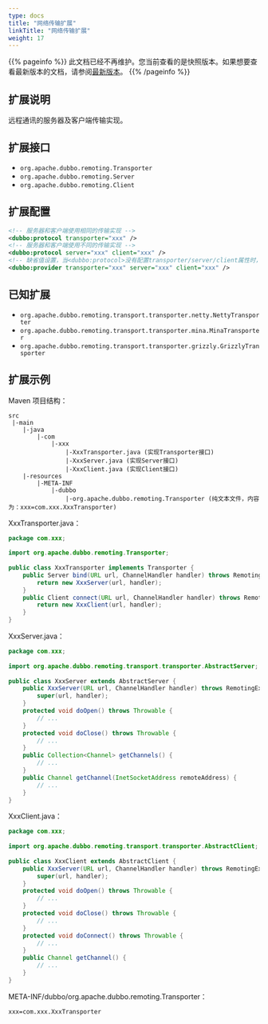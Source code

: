 ```yaml
---
type: docs
title: "网络传输扩展"
linkTitle: "网络传输扩展"
weight: 17
---
```


{{% pageinfo %}} 此文档已经不再维护。您当前查看的是快照版本。如果想要查看最新版本的文档，请参阅[最新版本](/zh-cn/docs3-v2/java-sdk/reference-manual/spi/description/remoting/)。
{{% /pageinfo %}}

## 扩展说明

远程通讯的服务器及客户端传输实现。

## 扩展接口

* `org.apache.dubbo.remoting.Transporter`
* `org.apache.dubbo.remoting.Server`
* `org.apache.dubbo.remoting.Client`

## 扩展配置

```xml
<!-- 服务器和客户端使用相同的传输实现 -->
<dubbo:protocol transporter="xxx" /> 
<!-- 服务器和客户端使用不同的传输实现 -->
<dubbo:protocol server="xxx" client="xxx" /> 
<!-- 缺省值设置，当<dubbo:protocol>没有配置transporter/server/client属性时，使用此配置 -->
<dubbo:provider transporter="xxx" server="xxx" client="xxx" />
```

## 已知扩展

* `org.apache.dubbo.remoting.transport.transporter.netty.NettyTransporter`
* `org.apache.dubbo.remoting.transport.transporter.mina.MinaTransporter`
* `org.apache.dubbo.remoting.transport.transporter.grizzly.GrizzlyTransporter`

## 扩展示例

Maven 项目结构：

```
src
 |-main
    |-java
        |-com
            |-xxx
                |-XxxTransporter.java (实现Transporter接口)
                |-XxxServer.java (实现Server接口)
                |-XxxClient.java (实现Client接口)
    |-resources
        |-META-INF
            |-dubbo
                |-org.apache.dubbo.remoting.Transporter (纯文本文件，内容为：xxx=com.xxx.XxxTransporter)
```

XxxTransporter.java：

```java
package com.xxx;
 
import org.apache.dubbo.remoting.Transporter;
 
public class XxxTransporter implements Transporter {
    public Server bind(URL url, ChannelHandler handler) throws RemotingException {
        return new XxxServer(url, handler);
    }
    public Client connect(URL url, ChannelHandler handler) throws RemotingException {
        return new XxxClient(url, handler);
    }
}
```

XxxServer.java：

```java
package com.xxx;
 
import org.apache.dubbo.remoting.transport.transporter.AbstractServer;
 
public class XxxServer extends AbstractServer {
    public XxxServer(URL url, ChannelHandler handler) throws RemotingException{
        super(url, handler);
    }
    protected void doOpen() throws Throwable {
        // ...
    }
    protected void doClose() throws Throwable {
        // ...
    }
    public Collection<Channel> getChannels() {
        // ...
    }
    public Channel getChannel(InetSocketAddress remoteAddress) {
        // ...
    }
}
```

XxxClient.java：

```java
package com.xxx;
 
import org.apache.dubbo.remoting.transport.transporter.AbstractClient;
 
public class XxxClient extends AbstractClient {
    public XxxServer(URL url, ChannelHandler handler) throws RemotingException{
        super(url, handler);
    }
    protected void doOpen() throws Throwable {
        // ...
    }
    protected void doClose() throws Throwable {
        // ...
    }
    protected void doConnect() throws Throwable {
        // ...
    }
    public Channel getChannel() {
        // ...
    }
}
```

META-INF/dubbo/org.apache.dubbo.remoting.Transporter：

```properties
xxx=com.xxx.XxxTransporter
```
